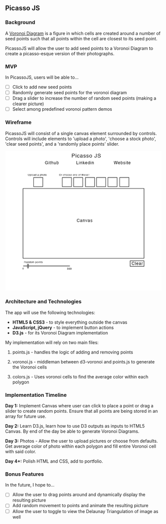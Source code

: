 ## Picasso JS

### Background

A [Voronoi Diagram](https://en.wikipedia.org/wiki/Voronoi_diagram) is a figure in which cells are created around a number of seed points such that all points within the cell are closest to its seed point.

PicassoJS will allow the user to add seed points to a Voronoi Diagram to create a picasso-esque version of their photographs.


### MVP
In PicassoJS, users will be able to...

- [ ] Click to add new seed points
- [ ] Randomly generate seed points for the voronoi diagram
- [ ] Drag a slider to increase the number of random seed points (making a clearer picture)
- [ ] Select among predefined voronoi pattern demos

### Wireframe

PicassoJS will consist of a single canvas element surrounded by controls. Controls will include elements to 'upload a photo', 'choose a stock photo', 'clear seed points', and a 'randomly place points' slider.

![Wireframe](/wireframe/wireframe.png)

### Architecture and Technologies

The app will use the following technologies:
* **HTML5 & CSS3** - to style everything outside the canvas
* **JavaScript, jQuery** - to implement button actions
* **D3.js** - for its Voronoi Diagram implementation

My implementation will rely on two main files:
1. points.js - handles the logic of adding and removing points

2. voronoi.js - middleman between d3-voronoi and points.js to generate the Voronoi cells

3. colors.js - Uses voronoi cells to find the average color within each polygon


### Implementation Timeline
**Day 1:** Implement Canvas where user can click to place a point or drag a slider to create random points. Ensure that all points are being stored in an array for future use.

**Day 2:** Learn D3.js, learn how to use D3 outputs as inputs to HTML5 Canvas. By end of the day be able to generate Voronoi Diagrams.

**Day 3:** Photos - Allow the user to upload pictures or choose from defaults. Get average color of photo within each polygon and fill entire Voronoi cell with said color.

**Day 4+:** Polish HTML and CSS, add to portfolio.

### Bonus Features
In the future, I hope to...
- [ ] Allow the user to drag points around and dynamically display the resulting picture
- [ ] Add random movement to points and animate the resulting picture
- [ ] Allow the user to toggle to view the Delaunay Triangulation of image as well
